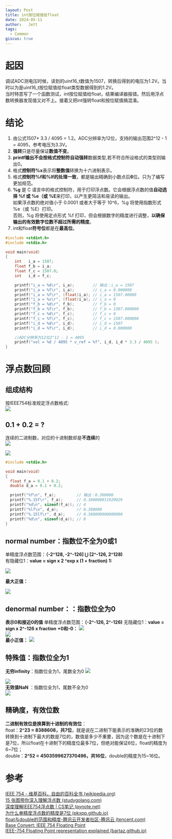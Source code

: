 ```yaml
---
layout: Post
title: int按位赋值给float
date: 2024-05-11
author:   Jett 
tags: 
  - Common
giscus: true  
---
```

<!-- toc -->

# 起因

调试ADC测电压时候，读到的uint16_t数值为1507，转换后得到的电压为1.2V。当时以为是uint16_t按位赋值给float类型数据得到的1.2V。  
当时特意写了一个函数测试，int按位赋值给float，结果编译器报错。然后用浮点数转换器发现值又对不上。接着又把int强转float和按位赋值搞混淆。

# 结论
1. 由公式1507* 3.3 / 4095 = 1.2。ADC分辨率为12位，支持的输出范围2^12 - 1 = 4095，参考电压为3.3V。  
2. **强转**只是尽量保证**数值不变**。  
3. **printf输出不会按格式控制符自动强转**数据类型,若不符合所设格式的类型则输出0。  
4. 格式**控制符%x**表示将**整数值**转换为十六进制表示。  
5. 格式**控制符%f和%lf的处理一致**，都是输出精确到小数点后**6**位。只为了编写更加规范。  
6. **%g** 是 C 语言中的格式控制符，用于打印浮点数。它会根据浮点数的值**自动选择 %f 或 %e（或 %E**来打印，以产生更简洁和易读的输出。  
如果浮点数的绝对值小于 0.0001 或者大于等于 10^6，%g 将使用指数形式 %e（或 %E）打印。  
否则，%g 将使用定点形式 %f 打印，但会根据数字的精度进行调整，**以确保输出的有效数字位数不超过所需的精度**。   
7. int和float**符号位**都是在**最高位**。
```c
#include <stdint.h>
#include <stdio.h>

void main(void)
{
    int   i_a = 1507;
    float f_b = i_a;
    float f_c = 1507.0;
    int   i_d = f_c;

    printf("i_a = %d\r", i_a);        // 输出：i_a = 1507
    printf("i_a = %f\r", i_a);        // i_a = 0.000000
    printf("i_a = %f\r", (float)i_a); // i_a = 1507.00000
    printf("i_a = %x\r", (float)i_a); // i_a = 0
    printf("f_b = %d\r", f_b);        // f_b = 0
    printf("f_b = %f\r", f_b);        // f_b = 1507.000000
    printf("f_c = %d\r", f_c);        // f_c = 0
    printf("f_c = %f\r", f_c);        // f_c = 1507.000000
    printf("i_d = %d\r", i_d);        // i_d = 1507
    printf("i_d = %f\r", i_d);        // i_d = 0.000000

    //ADC分辨率为12位2^12 - 1 = 4095
    printf("vol = %d / 4095 * v_ref = %f", i_d, i_d * 3.3 / 4095 );       //vol = 1507 * v_ref / 4095 = 1.214432
}
```
# 浮点数回顾
## 组成结构  
按IEEE754标准规定浮点数格式:  
![](/img/in-post/2024-05-11/float.excalidraw.png) 

## 0.1 + 0.2 = ?
连续的二进制数，对应的十进制数却是**不连续**的  
![](/img/in-post/2024-05-11/1.png)   

![](/img/in-post/2024-05-11/1.0.png)  

```c
#include <stdio.h>

void main(void)
{
  float f_a = 0.1 + 0.2;
  double d_a = 0.1 + 0.2;

  printf("%f\n", f_a);         // 输出：0.300000
  printf("%.15f\r", f_a);      // 0.300000011920929
  printf("%d\n", sizeof(f_a)); // 4
  printf("%lf\n", d_a);        // 0.300000
  printf("%.15lf\r", d_a);     // 0.300000000000000
  printf("%d\n", sizeof(d_a)); // 8
}
```
## **normal number**：指数位不全为0或1
单精度浮点数范围：**（-2^128, -2^-126] ⋃ \[2^-126, 2^128)**    
有隐藏位1：**value = sign x 2 ^exp x (1 + fraction)**
**1:**

![](/img/in-post/2024-05-11/1.png)     

**最大正值：**  

![](/img/in-post/2024-05-11/max+.png)	

## denormal number：：指数位全为0
**表示0和接近0的值**
单精度浮点数范围：**（-2^-126, 2^-126)**
无隐藏位1：**value = sign x 2^-126 x fraction** 
**+0和-0：**
![](/img/in-post/2024-05-11/+0.png)  
![](/img/in-post/2024-05-11/-0.png)   
**最小正值：**
![](/img/in-post/2024-05-11/min+.png)     	

## 特殊值：指数位全为1
**无穷infinity**：指数位全为1，尾数全为0
![](/img/in-post/2024-05-11/max.png)		       

![](/img/in-post/2024-05-11/min.png)  
**无效值NaN**  ：指数位全为1，尾数不全为0   				 
![](/img/in-post/2024-05-11/nan.png)  

## 精确度，有效位数 
**二进制有效位是换算到十进制的有效位**：  
float：**2^23 = 8388608，共7位**，就是说在二进制下能表示的准确的23位的数转换到十进制下最大的数是7位的，数值是多少不重要，因为这个数是在十进制下是7位，所以float在十进制下的精度位最多7位，但绝对能保证6位，float的精度为6~7位；  
double：**2^52 = 4503599627370496，共16位**，double的精度为15~16位。      

# 参考
[IEEE 754 - 维基百科，自由的百科全书 (wikipedia.org)](https://zh.wikipedia.org/wiki/IEEE_754)  
[15 张图带你深入理解浮点数 (studygolang.com)](https://polarisxu.studygolang.com/posts/basic/diagram-float-point/)  
[深度理解IEEE754浮点数 | CS笔记 (pynote.net)](https://cs.pynote.net/hd/202112105/#_5)    
[为什么单精度浮点数的精度是7位 (pkxpp.github.io)](https://pkxpp.github.io/2019/11/13/%E4%B8%BA%E4%BB%80%E4%B9%88%E5%8D%95%E7%B2%BE%E5%BA%A6%E6%B5%AE%E7%82%B9%E6%95%B0%E7%9A%84%E7%B2%BE%E5%BA%A6%E6%98%AF7%E4%BD%8D/)    
[float与double的范围和精度-腾讯云开发者社区-腾讯云 (tencent.com)](https://cloud.tencent.com/developer/article/1194984)  
[Base Convert: IEEE 754 Floating Point](https://baseconvert.com/ieee-754-floating-point)    
[IEEE-754 Floating Point representation explained (bartaz.github.io)](https://bartaz.github.io/ieee754-visualization/)

